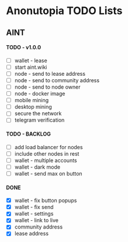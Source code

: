 # Anonutopia TODO Lists

## AINT

#### TODO - v1.0.0

- [ ] wallet - lease
- [ ] start aint.wiki
- [ ] node - send to lease address
- [ ] node - send to community address
- [ ] node - send to node owner
- [ ] node - docker image
- [ ] mobile mining
- [ ] desktop mining
- [ ] secure the network
- [ ] telegram verification

#### TODO - BACKLOG

- [ ] add load balancer for nodes
- [ ] include other nodes in rest
- [ ] wallet - multiple accounts
- [ ] wallet - dark mode
- [ ] wallet - send max on button

#### DONE

- [x] wallet - fix button popups
- [x] wallet - fix send
- [x] wallet - settings
- [x] wallet - link to live
- [x] community address
- [x] lease address
